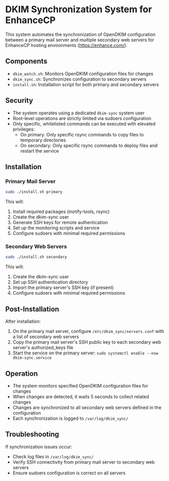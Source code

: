 # DKIM Synchronization System for EnhanceCP

This system automates the synchronization of OpenDKIM configuration between a primary mail server and multiple secondary web servers for EnhanceCP hosting environments (https://enhance.com/).

## Components

- `dkim_watch.sh`: Monitors OpenDKIM configuration files for changes
- `dkim_sync.sh`: Synchronizes configuration to secondary servers
- `install.sh`: Installation script for both primary and secondary servers

## Security

- The system operates using a dedicated `dkim-sync` system user
- Root-level operations are strictly limited via sudoers configuration
- Only specific, whitelisted commands can be executed with elevated privileges:
  - On primary: Only specific rsync commands to copy files to temporary directories
  - On secondary: Only specific rsync commands to deploy files and restart the service

## Installation

### Primary Mail Server

```bash
sudo ./install.sh primary
```

This will:
1. Install required packages (inotify-tools, rsync)
2. Create the dkim-sync user
3. Generate SSH keys for remote authentication
4. Set up the monitoring scripts and service
5. Configure sudoers with minimal required permissions

### Secondary Web Servers

```bash
sudo ./install.sh secondary
```

This will:
1. Create the dkim-sync user
2. Set up SSH authentication directory
3. Import the primary server's SSH key (if present)
4. Configure sudoers with minimal required permissions

## Post-Installation

After installation:

1. On the primary mail server, configure `/etc/dkim_sync/servers.conf` with a list of secondary web servers
2. Copy the primary mail server's SSH public key to each secondary web server's authorized_keys file
3. Start the service on the primary server: `sudo systemctl enable --now dkim-sync.service`

## Operation

- The system monitors specified OpenDKIM configuration files for changes
- When changes are detected, it waits 5 seconds to collect related changes
- Changes are synchronized to all secondary web servers defined in the configuration
- Each synchronization is logged to `/var/log/dkim_sync/`

## Troubleshooting

If synchronization issues occur:
- Check log files in `/var/log/dkim_sync/`
- Verify SSH connectivity from primary mail server to secondary web servers
- Ensure sudoers configuration is correct on all servers
